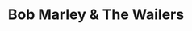 ---
title: "Bob Marley & The Wailers"
summary: "Jamaican reggae band fronted by but initially formed as vocal group, with & , then adding the rhythm section of . In 1974, after Peter Tosh and Bunny Wailer departures, producer renamed the group Bob Marley & The Wailers and marketed it as a rock band . After Bob Marley's death in 1981, The Wailers continue to record with some artists like , , or . Some members of The Wailers formed in 1989."
image: "bob-marley-the-wailers.jpg"
apple_music_artist_url: "https://music.apple.com/gb/artist/bob-marley-the-wailers/3174628"
---